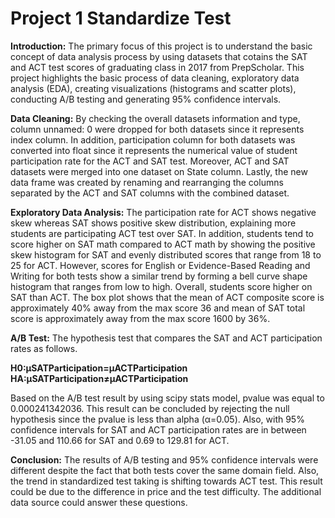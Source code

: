 # Project 1 Standardize Test

**Introduction:**
The primary focus of this project is to understand the basic concept of data analysis process by using datasets that cotains the SAT and ACT test scores of graduating class in 2017 from PrepScholar. This project highlights the basic process of data cleaning, exploratory data analysis (EDA), creating visualizations (histograms and scatter plots), conducting A/B testing and generating 95% confidence intervals.

**Data Cleaning:**
By checking the overall datasets information and type, column unnamed: 0 were dropped for both datasets since it represents index column. In addition,  participation column for both datasets was converted into float since it represents the numerical value of student participation rate for the ACT and SAT test.  Moreover, ACT and SAT datasets were merged into one dataset on State column. Lastly, the new data frame was created by renaming and rearranging the columns separated by the ACT and SAT columns with the combined dataset.

**Exploratory Data Analysis:**
The participation rate for ACT shows negative skew whereas SAT shows positive skew distribution, explaining more students are participating ACT test over SAT. In addition, students tend to score higher on SAT math compared to ACT math by showing the positive skew histogram for SAT and evenly distributed scores that range from 18 to 25 for ACT.  However, scores for English or Evidence-Based Reading and Writing for both tests show a similar trend by forming a bell curve shape histogram that ranges from low to high. Overall, students score higher on SAT than ACT. The box plot shows that the mean of ACT composite score is approximately 40% away from the max score 36 and mean of SAT total score is approximately away from the max score 1600 by 36%.

**A/B Test:**
The hypothesis test that compares the SAT and ACT participation rates as follows.

**H0:μSATParticipation=μACTParticipation
HA:μSATParticipation≠μACTParticipation**

Based on the A/B test result by using scipy stats model, pvalue was equal to 0.000241342036.  This result can be concluded by rejecting the null hypothesis since the pvalue is less than alpha (α=0.05).
Also,  with 95% confidence intervals for SAT and ACT participation rates are in between -31.05 and 110.66 for SAT and  0.69 to 129.81 for ACT.

**Conclusion:**
The results of A/B testing and 95% confidence intervals were different despite the fact that both tests cover the same domain field. Also, the trend in standardized test taking is shifting towards ACT test. This result could be due to the difference in price and the test difficulty. The additional data source could answer these questions.
